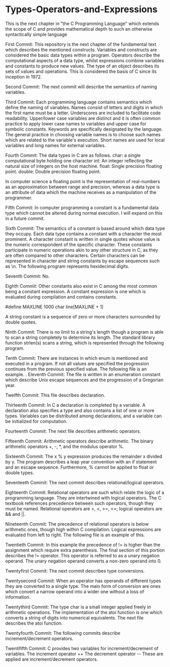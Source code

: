 # Types-Operators-and-Expressions
This is the next chapter in "the C Programming Language" which extends the scope of C and provides mathematical depth to such an otherwise syntactically simple language

First Commit:
This repository is the next chapter of the fundamental text which describes the mentioned constructs. Variables and constructs are considered the basic data types
within a program. Operators describe the computational aspects of a data type, whilst expressions combine variables and constants to produce new values. The type
of an object describes its sets of values and operations. This is considered the basis of C since its inception in 1972.

Second Commit:
The next commit will describe the semantics of naming variables.

Third Commit:
Each programming language contains semantics which define the naming of variables. Names consist of letters and digits in which the first name must be a letter. 
Underscores are included to facilitate code readability. Upper/lower case variables are distinct and it is often common practice to apply lower case names to variables and upper case for symbolic constants. Keywords are specifically designated by the language. The general practice in choosing variable names is to choose such names which are related to the variable's execution. Short names are used for local variables and long names for external variables. 

Fourth Commit:
The data types in C are as follows. 
char: a single computational byte holding one character
int: An integer reflecting the natural size of integers on the host machine. 
float: Single precision floating point. 
double: Double precision floating point. 

In computer science a floating point is the representation of real-numbers as an approximation between range and precision, whereas a data type is an attribute of 
data which the machine receives as a manipulation of the programmer.

Fifth Commit:
In computer programming a constant is a fundamental data type which cannot be altered during normal execution. I will expand on this in a future commit.

Sixth Commit:
The semantics of a constant is based around which data type they occupy. Each data type contains a constant with a character the most prominent. A character constant is written in single quotes whose value is the numeric correspondent of the specific character. These constants participate in numeric operations akin to any other structure in C, as they are often compared to other characters. 
Certain characters can be represented in character and string constants by escape sequences such as \n. The following program represents hexidecimal digits.

Seventh Commit:
No.

Eighth Commit:
Other constants also exist in C among the most common being a constant expression. A constant expression is one which is evaluated during compilation and contains
constants.

#define MAXLINE 1000
char line[MAXLINE + 1]

A string constant is a sequence of zero or more characters surrounded by double quotes.

Ninth Commit:
There is no limit to a string's length though a program is able to scan a string completely to determine its length. The standard library function strlen(s) scans 
a string, which is represented through the following program.

Tenth Commit:
There are instances in which enum is mentioned and executed in a program. If not all values are specified the progression continues from the previous specified 
value. The following file is an example. 
.
Eleventh Commit:
The file is written in an enumeration constant which describe Unix escape sequences and the progression of a Gregorian year.

Twelfth Commit:
This file describes declaration.

Thirteenth Commit:
In C a declaration is completed by a variable. A declaration also specifies a type and also contains a list of one or more types. Variables can be distributed among declarations, and a variable can be initialized for computation.

Fourteenth Commit:
The next file describes arithmetic operators.

Fifteenth Commit:
Arithmetic operators describe arithmetic. The binary arithmetic operators +, -, *, and the modulus operator %.

Sixteenth Commit:
The x % y expression produces the remainder x divided by y. The program describes a leap year convention with an if statement and an escape sequence. Furthermore,
% cannot be applied to float or double types.

Seventeeth Commit:
The next commit describes relational/logical operators.

Eighteenth Commit:
Relational operators are such which relate the logic of a programming language. They are intertwined with logical operators. The C textbook references precedence between such operators, though they must be named. Relational operators are >, <, >=, <=; logical operators are && and ||.

Nineteenth Commit:
The precedence of relational operators is below arithmetic ones, though high within C compilation. Logical expressions are evaluated from left to right. The following file is an example of this.

Twentieth Commit:
In this example the precedence of != is higher than the assignment which require extra parenthesis. The final section of this portion describes the != operator. This operator is referred to as a unary negation operand. The unary negation operand converts a non-zero operand into 0.

Twentyfirst Commit:
The next commit describes type conversions.

Twentysecond Commit:
When an operator has operands of different types they are converted to a single type. The main form of conversion are ones which convert a narrow operand into a wider one without a loss of information.

Twentythird Commit:
The type char is a small integer applied freely in arithmetic operations. The implementation of the atoi function is one which converts a string of digits into numerical equivalents. The next file describes the atoi function.

Twentyfourth Commit:
The following commits describe increment/decrement operators.

Twentififth Commit:
C provides two variables for increment/decrement of variables.
The increment operator ++
The decrement operator --
These are applied are increment/decrement operators.

